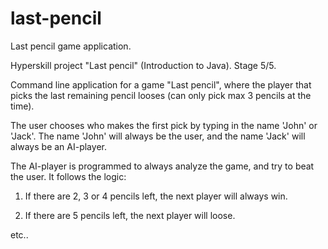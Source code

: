 # last-pencil
Last pencil game application.

Hyperskill project "Last pencil" (Introduction to Java). Stage 5/5.

Command line application for a game "Last pencil", where the player
that picks the last remaining pencil looses (can only pick max 3 pencils
at the time).

The user chooses who makes the first pick by typing in the name 'John' or 'Jack'.
The name 'John' will always be the user, and the name 'Jack' will always be an
AI-player. 

The AI-player is programmed to always analyze the game, and try to beat the user. 
It follows the logic:

1. If there are 2, 3 or 4 pencils left, the next player will always win. 

2. If there are 5 pencils left, the next player will loose. 

etc..

